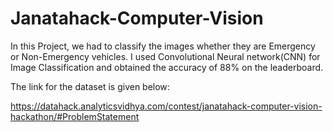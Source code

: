 # Janatahack-Computer-Vision

In this Project, we had to classify the images whether they are Emergency or Non-Emergency vehicles. I used Convolutional Neural network(CNN) for Image Classification and obtained the accuracy of 88% on the leaderboard.

The link for the dataset is given below:

https://datahack.analyticsvidhya.com/contest/janatahack-computer-vision-hackathon/#ProblemStatement
